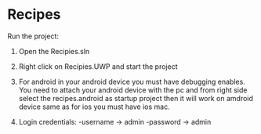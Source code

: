 # Recipes

Run the project:
  1. Open the Recipies.sln
  2. Right click on Recipies.UWP and start the project
     
  3. For android in your android device you must have debugging enables.
     You need to attach your android device with the pc and from right side
     select the recipes.android as startup project then it will work on amdroid
     device same as for ios you must have ios mac.
     
  4. Login credentials:
     -username -> admin
     -password -> admin
